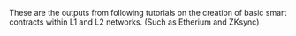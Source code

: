 These are the outputs from following tutorials on the creation of basic smart contracts within L1 and L2 networks. (Such as Etherium and ZKsync)
